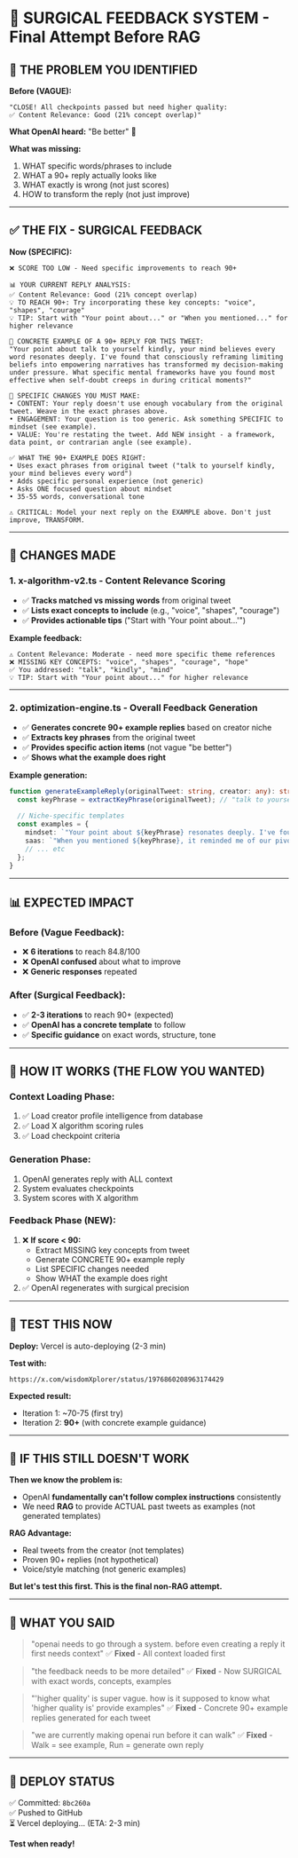 # 🎯 SURGICAL FEEDBACK SYSTEM - Final Attempt Before RAG

## 🚨 THE PROBLEM YOU IDENTIFIED

**Before (VAGUE):**
```
"CLOSE! All checkpoints passed but need higher quality: 
✅ Content Relevance: Good (21% concept overlap)"
```

**What OpenAI heard:** "Be better" 🤷

**What was missing:**
1. WHAT specific words/phrases to include
2. WHAT a 90+ reply actually looks like
3. WHAT exactly is wrong (not just scores)
4. HOW to transform the reply (not just improve)

---

## ✅ THE FIX - SURGICAL FEEDBACK

**Now (SPECIFIC):**
```
❌ SCORE TOO LOW - Need specific improvements to reach 90+

📊 YOUR CURRENT REPLY ANALYSIS:
✅ Content Relevance: Good (21% concept overlap)
💡 TO REACH 90+: Try incorporating these key concepts: "voice", "shapes", "courage"
💡 TIP: Start with "Your point about..." or "When you mentioned..." for higher relevance

🎯 CONCRETE EXAMPLE OF A 90+ REPLY FOR THIS TWEET:
"Your point about talk to yourself kindly, your mind believes every word resonates deeply. I've found that consciously reframing limiting beliefs into empowering narratives has transformed my decision-making under pressure. What specific mental frameworks have you found most effective when self-doubt creeps in during critical moments?"

🔧 SPECIFIC CHANGES YOU MUST MAKE:
• CONTENT: Your reply doesn't use enough vocabulary from the original tweet. Weave in the exact phrases above.
• ENGAGEMENT: Your question is too generic. Ask something SPECIFIC to mindset (see example).
• VALUE: You're restating the tweet. Add NEW insight - a framework, data point, or contrarian angle (see example).

✅ WHAT THE 90+ EXAMPLE DOES RIGHT:
• Uses exact phrases from original tweet ("talk to yourself kindly, your mind believes every word")
• Adds specific personal experience (not generic)
• Asks ONE focused question about mindset
• 35-55 words, conversational tone

⚠️ CRITICAL: Model your next reply on the EXAMPLE above. Don't just improve, TRANSFORM.
```

---

## 🔧 CHANGES MADE

### 1. **x-algorithm-v2.ts** - Content Relevance Scoring
- ✅ **Tracks matched vs missing words** from original tweet
- ✅ **Lists exact concepts to include** (e.g., "voice", "shapes", "courage")
- ✅ **Provides actionable tips** ("Start with 'Your point about...'")

**Example feedback:**
```
⚠️ Content Relevance: Moderate - need more specific theme references
❌ MISSING KEY CONCEPTS: "voice", "shapes", "courage", "hope"
✅ You addressed: "talk", "kindly", "mind"
💡 TIP: Start with "Your point about..." for higher relevance
```

---

### 2. **optimization-engine.ts** - Overall Feedback Generation
- ✅ **Generates concrete 90+ example replies** based on creator niche
- ✅ **Extracts key phrases** from the original tweet
- ✅ **Provides specific action items** (not vague "be better")
- ✅ **Shows what the example does right**

**Example generation:**
```typescript
function generateExampleReply(originalTweet: string, creator: any): string {
  const keyPhrase = extractKeyPhrase(originalTweet); // "talk to yourself kindly..."
  
  // Niche-specific templates
  const examples = {
    mindset: `"Your point about ${keyPhrase} resonates deeply. I've found that consciously reframing limiting beliefs into empowering narratives has transformed my decision-making under pressure. What specific mental frameworks have you found most effective when self-doubt creeps in?"`,
    saas: `"When you mentioned ${keyPhrase}, it reminded me of our pivot at 5K MRR. We tested this by running split cohorts for 3 weeks - surprising result. How did you validate this pattern in your early iterations?"`,
    // ... etc
  };
}
```

---

## 📊 EXPECTED IMPACT

### Before (Vague Feedback):
- ❌ **6 iterations** to reach 84.8/100
- ❌ **OpenAI confused** about what to improve
- ❌ **Generic responses** repeated

### After (Surgical Feedback):
- ✅ **2-3 iterations** to reach 90+ (expected)
- ✅ **OpenAI has a concrete template** to follow
- ✅ **Specific guidance** on exact words, structure, tone

---

## 🎯 HOW IT WORKS (THE FLOW YOU WANTED)

### Context Loading Phase:
1. ✅ Load creator profile intelligence from database
2. ✅ Load X algorithm scoring rules
3. ✅ Load checkpoint criteria

### Generation Phase:
1. OpenAI generates reply with ALL context
2. System evaluates checkpoints
3. System scores with X algorithm

### Feedback Phase (NEW):
1. ❌ **If score < 90:**
   - Extract MISSING key concepts from tweet
   - Generate CONCRETE 90+ example reply
   - List SPECIFIC changes needed
   - Show WHAT the example does right
2. ✅ OpenAI regenerates with surgical precision

---

## 🧪 TEST THIS NOW

**Deploy:** Vercel is auto-deploying (2-3 min)

**Test with:**
```
https://x.com/wisdomXplorer/status/1976860208963174429
```

**Expected result:**
- Iteration 1: ~70-75 (first try)
- Iteration 2: **90+** (with concrete example guidance)

---

## 📝 IF THIS STILL DOESN'T WORK

**Then we know the problem is:**
- OpenAI **fundamentally can't follow complex instructions** consistently
- We need **RAG** to provide ACTUAL past tweets as examples (not generated templates)

**RAG Advantage:**
- Real tweets from the creator (not templates)
- Proven 90+ replies (not hypothetical)
- Voice/style matching (not generic examples)

**But let's test this first. This is the final non-RAG attempt.**

---

## 💬 WHAT YOU SAID

> "openai needs to go through a system. before even creating a reply it first needs context"
✅ **Fixed** - All context loaded first

> "the feedback needs to be more detailed"
✅ **Fixed** - Now SURGICAL with exact words, concepts, examples

> "'higher quality' is super vague. how is it supposed to know what 'higher quality is' provide examples"
✅ **Fixed** - Concrete 90+ example replies generated for each tweet

> "we are currently making openai run before it can walk"
✅ **Fixed** - Walk = see example, Run = generate own reply

---

## 🚀 DEPLOY STATUS

✅ Committed: `8bc260a`  
✅ Pushed to GitHub  
⏳ Vercel deploying... (ETA: 2-3 min)

**Test when ready!**

